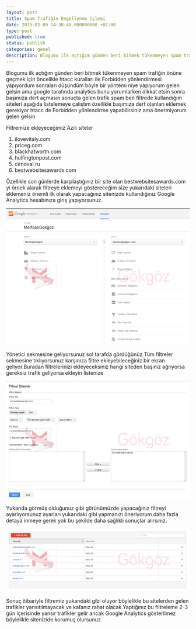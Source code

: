 ```yaml
---
layout: post
title: Spam Trafiğin Engellenme işlemi
date: 2015-02-09 14:38:48.000000000 +02:00
type: post
published: true
status: publish
categories: genel
description: Blogumu ilk açtığım günden beri bitmek tükenmeyen spam trafiğin önüne geçmek için öncelikle htacc kuralları ile Forbidden yönlendirmesi yapıyordum
---
```

Blogumu ilk açtığım günden beri bitmek tükenmeyen spam trafiğin önüne geçmek için öncelikle htacc kuralları ile Forbidden yönlendirmesi yapıyordum sonraları düşündüm böyle bir yöntemi niye yapıyorum gelen gelsin ama google tarafında analytics bunu yorumlarken dikkat etsin sonra başımıza dert açmasın sonuçta gelen trafik spam ben filtrede kullandığım siteleri aşağıda listelemeye çalıştım özellikle başımıza dert olanları eklemek gerekiyor htacc de Forbidden yönlendirme yapabilirsiniz ama önermiyorum gelen gelsin

Filtremize ekleyeceğimiz Azılı siteler

1. ilovevitaly.com
2. priceg.com
3. blackhatworth.com
4. hulfingtonpost.com
5. cenoval.ru
6. bestwebsitesawards.com

Özellikle son günlerde karşılaştığınız bir site olan bestwebsitesawards.com yi örnek alarak filtreye eklemeyi göstereceğim size yukarıdaki siteleri eklemeniz önemli ilk olarak yapacağınız sitenizde kullandığınız Google Analytics hesabınıza giriş yapıyorsunuz.

![spamtrafikdenkurtulmagorsel1](/assets/spamtrafikdenkurtulmagorsel1-e1423091369752.png)

Yönetici sekmesine geliyorsunuz sol tarafda gördüğünüz Tüm filtreler sekmesine tıklıyorsunuz karşınıza filtre ekleyebileceğiniz bir ekran geliyor.Buradan filtrelerinizi ekleyeceksiniz hangi siteden başınız ağrıyorsa gereksiz trafik geliyorsa ekleyin listenize

![spamtrafikdenkurtulmagorsel2](/assets/spamtrafikdenkurtulmagorsel2-e1423091581722.png)

Yukarıda görmüş olduğunuz gibi görünümüzde yapacağınız filtreyi ayarlıyorsunuz ayarları yukarıdaki gibi yapmanızı öneriyorum daha fazla detaya inmeye gerek yok bu şekilde daha sağlıklı sonuçlar alırsınız.

![spamtrafikdenkurtulmagorsel3](/assets/spamtrafikdenkurtulmagorsel3-e1423091855620.png)

Sonuç itibariyle filtremiz yukarıdaki gibi oluyor böylelikle bu sitelerden gelen trafikler yansıtılmayacak ve kafanız rahat olacak.Yaptığınız bu filtreleme 2-3 gün içerisinde yansır trafikler gelir ancak Google Analytics gösterilmez böylelikle sitenizide korumuş olursunuz.

